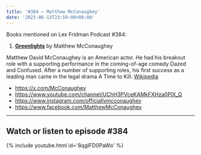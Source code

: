 ```yaml
---
title: '#384 – Matthew McConaughey'
date: '2023-06-13T23:59:00+00:00'
---
```


Books mentioned on Lex Fridman Podcast #384:

1. <b><a href="https://amzn.to/42HQaGi" target="_blank" rel="sponsored noopener noreferrer">Greenlights</a></b> by Matthew McConaughey

Matthew David McConaughey is an American actor. He had his breakout role with a supporting performance in the coming-of-age comedy Dazed and Confused. After a number of supporting roles, his first success as a leading man came in the legal drama A Time to Kill. <a href="https://en.wikipedia.org/wiki/Matthew_McConaughey" target="_blank">Wikipedia</a>

- <a href="https://x.com/McConaughey" target="_blank">https://x.com/McConaughey</a>
- <a href="https://www.youtube.com/channel/UChH3PVceKAMkFXHza0PlX_Q" target="_blank">https://www.youtube.com/channel/UChH3PVceKAMkFXHza0PlX_Q</a>
- <a href="https://www.instagram.com/officiallymcconaughey" target="_blank">https://www.instagram.com/officiallymcconaughey</a>
- <a href="https://www.facebook.com/MatthewMcConaughey" target="_blank">https://www.facebook.com/MatthewMcConaughey</a>

- - - - - -

## Watch or listen to episode #384

{% include youtube.html id='8qgIFD0PaWo' %}